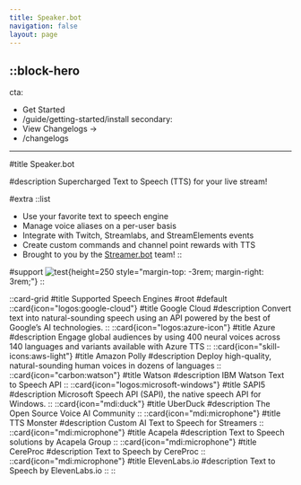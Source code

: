 ```yaml
---
title: Speaker.bot
navigation: false
layout: page
---
```


::block-hero
---
cta:
  - Get Started
  - /guide/getting-started/install
secondary:
  - View Changelogs →
  - /changelogs
---

#title
Speaker.bot

#description
Supercharged Text to Speech (TTS) for your live stream!

#extra
  ::list
  - Use your favorite text to speech engine
  - Manage voice aliases on a per-user basis
  - Integrate with Twitch, Streamlabs, and StreamElements events
  - Create custom commands and channel point rewards with TTS
  - Brought to you by the [Streamer.bot](https://streamer.bot) team!
  ::

#support
![test](https://streamer.bot/twitchspeaker/logo.svg){height=250 style="margin-top: -3rem; margin-right: 3rem;"}
::

::card-grid
#title
Supported Speech Engines
#root
#default
  ::card{icon="logos:google-cloud"}
  #title
  Google Cloud
  #description
  Convert text into natural-sounding speech using an API powered by the best of Google’s AI technologies.
  ::
  ::card{icon="logos:azure-icon"}
  #title
  Azure
  #description
  Engage global audiences by using 400 neural voices across 140 languages and variants available with Azure TTS
  ::
  ::card{icon="skill-icons:aws-light"}
  #title
  Amazon Polly
  #description
  Deploy high-quality, natural-sounding human voices in dozens of languages
  ::
  ::card{icon="carbon:watson"}
  #title
  Watson
  #description
  IBM Watson Text to Speech API
  ::
  ::card{icon="logos:microsoft-windows"}
  #title
  SAPI5
  #description
  Microsoft Speech API (SAPI), the native speech API for Windows.
  ::
  ::card{icon="mdi:duck"}
  #title
  UberDuck
  #description
  The Open Source Voice AI Community
  ::
  ::card{icon="mdi:microphone"}
  #title
  TTS Monster
  #description
  Custom AI Text to Speech for Streamers
  ::
  ::card{icon="mdi:microphone"}
  #title
  Acapela
  #description
  Text to Speech solutions by Acapela Group
  ::
  ::card{icon="mdi:microphone"}
  #title
  CereProc
  #description
  Text to Speech by CereProc
  ::
  ::card{icon="mdi:microphone"}
  #title
  ElevenLabs.io
  #description
  Text to Speech by ElevenLabs.io
  ::
::